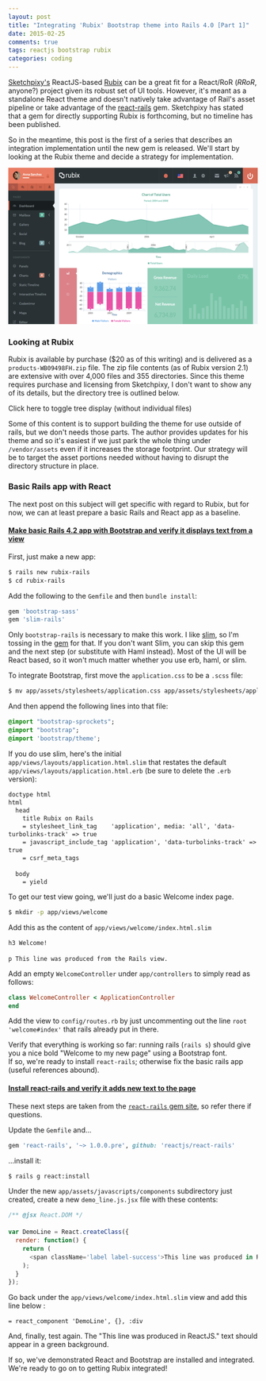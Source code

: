 ```yaml
---
layout: post
title: "Integrating 'Rubix' Bootstrap theme into Rails 4.0 [Part 1]"
date: 2015-02-25
comments: true
tags: reactjs bootstrap rubix
categories: coding
---
```

[Sketchpixy's](https://github.com/sketchpixy) ReactJS-based [Rubix](https://wrapbootstrap.com/theme/rubix-reactjs-powered-admin-template-WB09498FH)
can be a great fit for a React/RoR (*RRoR*, anyone?) project given its robust set of UI tools.  However, it's meant as a standalone React theme and
doesn't natively take advantage of Rail's asset pipeline or take advantage of the [react-rails](https://github.com/reactjs/react-rails) gem.  Sketchpixy has
stated that a gem for directly supporting Rubix is forthcoming, but no timeline has been published.

So in the meantime, this post is the first of a series that describes an integration implementation until the new gem is released.  We'll start by
looking at the Rubix theme and decide a strategy for implementation.

<img src='/images/WB09498FH.png'/>

<!--more-->

### Looking at Rubix
Rubix is available by purchase ($20 as of this writing) and is delivered as a `products-WB09498FH.zip` file.  The zip file contents
(as of Rubix version 2.1) are extensive with over 4,000 files and 355 directories.  Since this theme requires purchase and licensing from Sketchpixy,
I don't want to show any of its details, but the directory tree is outlined below.

<span onclick='toggle_visibility("dirtree")' class='togglevisibility'>
  Click here to toggle tree display (without individual files)
</span>
<pre id='dirtree' class='dirtree' style='display: none;'>
products-WB09498FH (individual files not shown)
├── prebuild
│   └── scaffold
│       ├── jsx
│       │   ├── common
│       │   ├── react-styles
│       │   │   └── src
│       │   └── routes
│       │       └── app
│       └── sass
│           ├── fonts
│           ├── pages
│           ├── print
│           └── theme
│               ├── components
│               └── sections
├── public
│   ├── css
│   │   ├── app
│   │   │   ├── blessed
│   │   │   │   ├── ltr
│   │   │   │   └── rtl
│   │   │   ├── min
│   │   │   │   ├── ltr
│   │   │   │   └── rtl
│   │   │   └── raw
│   │   │       ├── ltr
│   │   │       └── rtl
│   │   ├── demo
│   │   │   ├── blessed
│   │   │   │   ├── ltr
│   │   │   │   └── rtl
│   │   │   ├── min
│   │   │   │   ├── ltr
│   │   │   │   └── rtl
│   │   │   └── raw
│   │   │       ├── ltr
│   │   │       └── rtl
│   │   ├── fonts
│   │   │   ├── app
│   │   │   └── demo
│   │   └── vendor
│   │       ├── morris
│   │       ├── pace
│   │       └── perfect-scrollbar
│   ├── favicons
│   ├── fonts
│   │   ├── dropbox
│   │   │   ├── app
│   │   │   └── demo
│   │   ├── glyphicon
│   │   └── Lato-others
│   ├── imgs
│   │   ├── avatars
│   │   ├── blueimp-gallery
│   │   ├── datatables
│   │   ├── dropzone
│   │   ├── flags
│   │   │   ├── flags
│   │   │   │   └── flat
│   │   │   │       ├── 16
│   │   │   │       ├── 24
│   │   │   │       ├── 32
│   │   │   │       ├── 48
│   │   │   │       ├── 64
│   │   │   │       ├── icns
│   │   │   │       └── ico
│   │   │   └── flags-iso
│   │   │       └── flat
│   │   │           ├── 16
│   │   │           ├── 24
│   │   │           ├── 32
│   │   │           ├── 48
│   │   │           └── 64
│   │   ├── gallery
│   │   ├── homepage
│   │   ├── jcrop
│   │   ├── leaflet
│   │   ├── select2
│   │   ├── shots
│   │   ├── timeline
│   │   │   └── user-interface
│   │   ├── trumbowyg
│   │   ├── unsplash
│   │   ├── wefunction
│   │   └── xeditable
│   ├── js
│   │   ├── app
│   │   ├── common
│   │   │   ├── react
│   │   │   ├── react-bootstrap
│   │   │   ├── react-l20n
│   │   │   ├── react-responsive
│   │   │   ├── react-router
│   │   │   ├── rrouter
│   │   │   └── rubix
│   │   ├── demo
│   │   ├── minified
│   │   ├── polyfills
│   │   └── vendor
│   │       ├── blueimp-gallery
│   │       ├── bootstrap
│   │       ├── bootstrap-datetimepicker
│   │       ├── bootstrap-slider
│   │       ├── c3js
│   │       ├── chartjs
│   │       ├── codemirror
│   │       │   ├── addon
│   │       │   │   ├── comment
│   │       │   │   ├── dialog
│   │       │   │   ├── display
│   │       │   │   ├── edit
│   │       │   │   ├── fold
│   │       │   │   ├── hint
│   │       │   │   ├── lint
│   │       │   │   ├── merge
│   │       │   │   ├── mode
│   │       │   │   ├── runmode
│   │       │   │   ├── scroll
│   │       │   │   ├── search
│   │       │   │   ├── selection
│   │       │   │   ├── tern
│   │       │   │   └── wrap
│   │       │   ├── bin
│   │       │   ├── demo
│   │       │   ├── doc
│   │       │   ├── keymap
│   │       │   ├── lib
│   │       │   ├── mode
│   │       │   │   ├── apl
│   │       │   │   ├── asterisk
│   │       │   │   ├── clike
│   │       │   │   ├── clojure
│   │       │   │   ├── cobol
│   │       │   │   ├── coffeescript
│   │       │   │   ├── commonlisp
│   │       │   │   ├── css
│   │       │   │   ├── cypher
│   │       │   │   ├── d
│   │       │   │   ├── diff
│   │       │   │   ├── django
│   │       │   │   ├── dtd
│   │       │   │   ├── dylan
│   │       │   │   ├── ecl
│   │       │   │   ├── eiffel
│   │       │   │   ├── erlang
│   │       │   │   ├── fortran
│   │       │   │   ├── gas
│   │       │   │   ├── gfm
│   │       │   │   ├── gherkin
│   │       │   │   ├── go
│   │       │   │   ├── groovy
│   │       │   │   ├── haml
│   │       │   │   ├── haskell
│   │       │   │   ├── haxe
│   │       │   │   ├── htmlembedded
│   │       │   │   ├── htmlmixed
│   │       │   │   ├── http
│   │       │   │   ├── jade
│   │       │   │   ├── javascript
│   │       │   │   ├── jinja2
│   │       │   │   ├── julia
│   │       │   │   ├── kotlin
│   │       │   │   ├── livescript
│   │       │   │   ├── lua
│   │       │   │   ├── markdown
│   │       │   │   ├── mirc
│   │       │   │   ├── mllike
│   │       │   │   ├── nginx
│   │       │   │   ├── ntriples
│   │       │   │   ├── octave
│   │       │   │   ├── pascal
│   │       │   │   ├── pegjs
│   │       │   │   ├── perl
│   │       │   │   ├── php
│   │       │   │   ├── pig
│   │       │   │   ├── properties
│   │       │   │   ├── puppet
│   │       │   │   ├── python
│   │       │   │   ├── q
│   │       │   │   ├── r
│   │       │   │   ├── rpm
│   │       │   │   │   └── changes
│   │       │   │   ├── rst
│   │       │   │   ├── ruby
│   │       │   │   ├── rust
│   │       │   │   ├── sass
│   │       │   │   ├── scheme
│   │       │   │   ├── shell
│   │       │   │   ├── sieve
│   │       │   │   ├── slim
│   │       │   │   ├── smalltalk
│   │       │   │   ├── smarty
│   │       │   │   ├── smartymixed
│   │       │   │   ├── solr
│   │       │   │   ├── sparql
│   │       │   │   ├── sql
│   │       │   │   ├── stex
│   │       │   │   ├── tcl
│   │       │   │   ├── tiddlywiki
│   │       │   │   ├── tiki
│   │       │   │   ├── toml
│   │       │   │   ├── turtle
│   │       │   │   ├── vb
│   │       │   │   ├── vbscript
│   │       │   │   ├── velocity
│   │       │   │   ├── verilog
│   │       │   │   ├── xml
│   │       │   │   ├── xquery
│   │       │   │   ├── yaml
│   │       │   │   └── z80
│   │       │   ├── test
│   │       │   │   └── lint
│   │       │   └── theme
│   │       ├── d3
│   │       ├── datatables
│   │       ├── dropzone
│   │       ├── eventemitter2
│   │       ├── fullcalendar
│   │       │   ├── demos
│   │       │   │   ├── json
│   │       │   │   └── php
│   │       │   ├── lang
│   │       │   └── lib
│   │       │       └── cupertino
│   │       │           └── images
│   │       ├── gmaps
│   │       ├── holder
│   │       ├── ion.rangeSlider
│   │       ├── ion.tabs
│   │       ├── jcrop
│   │       ├── jquery
│   │       ├── jquery-bootgrid
│   │       ├── jquery.knob
│   │       ├── jquery-steps
│   │       ├── jquery-ui
│   │       │   └── external
│   │       │       └── jquery
│   │       ├── jquery-validate
│   │       ├── l20n
│   │       ├── leaflet
│   │       ├── messenger
│   │       ├── moment
│   │       ├── morris
│   │       ├── nestable
│   │       ├── pace
│   │       ├── prism
│   │       ├── p-scrollbar
│   │       │   ├── examples
│   │       │   ├── min
│   │       │   └── src
│   │       ├── raphael
│   │       ├── select2
│   │       ├── sparklines
│   │       ├── switchery
│   │       ├── tablesaw
│   │       ├── timeline
│   │       ├── trumbowyg
│   │       │   ├── langs
│   │       │   └── plugins
│   │       │       ├── base64
│   │       │       └── upload
│   │       ├── typeahead
│   │       ├── vex
│   │       └── xeditable
│   ├── locales
│   │   ├── app
│   │   │   └── en-US
│   │   └── demo
│   │       ├── ar
│   │       ├── ch
│   │       ├── en-US
│   │       ├── fr
│   │       ├── ge
│   │       └── it
│   └── video
│       └── homepage
└── src
    ├── global
    │   ├── requires
    │   ├── sass
    │   │   ├── rubix
    │   │   │   ├── base
    │   │   │   ├── layout
    │   │   │   ├── module
    │   │   │   └── overrides
    │   │   └── vendor
    │   │       ├── blueimp-gallery
    │   │       ├── bootstrap
    │   │       │   └── bootstrap
    │   │       │       └── mixins
    │   │       ├── bootstrap-datetimepicker
    │   │       ├── bootstrap-old
    │   │       │   └── bootstrap
    │   │       │       └── mixins
    │   │       ├── bootstrap-slider
    │   │       ├── c3js
    │   │       ├── csstyle
    │   │       ├── datatables
    │   │       ├── dropzone
    │   │       ├── fullcalendar
    │   │       ├── hubspot
    │   │       ├── ion
    │   │       ├── jcrop
    │   │       ├── jquery-steps
    │   │       ├── leaflet
    │   │       ├── nestable
    │   │       ├── prism
    │   │       ├── sass-list-maps
    │   │       ├── select2
    │   │       ├── switchery
    │   │       ├── tablesaw
    │   │       ├── timeline
    │   │       ├── trumbowyg
    │   │       ├── typeahead
    │   │       └── xeditable
    │   └── vendor
    │       ├── bootstrap
    │       └── l20n
    ├── jsx
    │   ├── app
    │   │   ├── common
    │   │   ├── react-styles
    │   │   │   └── src
    │   │   └── routes
    │   │       └── app
    │   └── demo
    │       ├── common
    │       ├── react-styles
    │       │   └── src
    │       └── routes
    │           └── app
    │               ├── blog
    │               ├── charts
    │               │   └── rubix
    │               ├── colors
    │               ├── docs
    │               │   ├── bootstrap
    │               │   ├── common
    │               │   └── snippets
    │               └── fonts
    └── sass
        ├── app
        │   ├── fonts
        │   ├── pages
        │   ├── print
        │   └── theme
        │       ├── components
        │       └── sections
        └── demo
            ├── fonts
            ├── pages
            ├── print
            └── theme
                ├── components
                └── sections

355 directories
</pre>

Some of this content is to support building the theme for use outside of rails, but we don't needs those parts.  The author provides updates for his theme
and so it's easiest if we just park the whole thing under `/vendor/assets` even if it increases the storage footprint.  Our strategy will be to target
the asset portions needed without having to disrupt the directory structure in place.

### Basic Rails app with React
The next post on this subject will get specific with regard to Rubix, but for now, we can at least prepare a basic Rails and React app as a baseline.

#### <u>Make basic Rails 4.2 app with Bootstrap and verify it displays text from a view</u>

First, just make a new app:

```bash
$ rails new rubix-rails
$ cd rubix-rails
```

Add the following to the `Gemfile` and then `bundle install`:

```rb
gem 'bootstrap-sass'
gem 'slim-rails'
```

Only `bootstrap-rails` is necessary to make this work.  I like [slim](http://slim-lang.com/), so I'm tossing in
the [gem](https://github.com/slim-template/slim-rails) for that.  If you don't want Slim,
you can skip this gem and the next step (or substitute with Haml instead).  Most of the UI will be React based, so it won't much matter whether you
use erb, haml, or slim.

To integrate Bootstrap, first move the `application.css` to be a `.scss` file:

```bash
$ mv app/assets/stylesheets/application.css app/assets/stylesheets/application.scss
```

And then append the following lines into that file:

```sass
@import "bootstrap-sprockets";
@import "bootstrap";
@import 'bootstrap/theme';
```

If you do use slim, here's the initial `app/views/layouts/application.html.slim` that restates the default `app/views/layouts/application.html.erb`
(be sure to delete the `.erb` version):

```slim
doctype html
html
  head
    title Rubix on Rails
    = stylesheet_link_tag    'application', media: 'all', 'data-turbolinks-track' => true
    = javascript_include_tag 'application', 'data-turbolinks-track' => true
    = csrf_meta_tags

  body
    = yield
```

To get our test view going, we'll just do a basic Welcome index page.  

```bash
$ mkdir -p app/views/welcome
```

Add this as the content of `app/views/welcome/index.html.slim`

```slim
h3 Welcome!

p This line was produced from the Rails view.
```

Add an empty `WelcomeController` under `app/controllers` to simply read as follows:

```ruby
class WelcomeController < ApplicationController
end
```

Add the view to `config/routes.rb` by just uncommenting out the line `root 'welcome#index'` that rails already put in there.

Verify that everything is working so far: running rails (`rails s`) should give you a nice bold "Welcome to my new page" using a Bootstrap font.  
If so, we're ready to install `react-rails`; otherwise fix the basic rails app (useful references abound).  

#### <u>Install react-rails and verify it adds new text to the page</u>

These next steps are taken from the [`react-rails` gem site](https://github.com/reactjs/react-rails), so refer there if questions.

Update the `Gemfile` and...

```rb
gem 'react-rails', '~> 1.0.0.pre', github: 'reactjs/react-rails'
```

...install it:

```bash
$ rails g react:install
```

Under the new `app/assets/javascripts/components` subdirectory just created, create a new `demo_line.js.jsx` file with these contents:

```js
/** @jsx React.DOM */

var DemoLine = React.createClass({
  render: function() {
    return (
      <span className='label label-success'>This line was produced in ReactJS.</span>
    );
  }
});
```

Go back under the `app/views/welcome/index.html.slim` view and add this line below :

```slim
= react_component 'DemoLine', {}, :div
```

And, finally, test again.  The "This line was produced in ReactJS." text should appear in a green background.

If so, we've demonstrated React and Bootstrap are installed and integrated.  We're ready to go on to getting Rubix integrated!

<script type="text/javascript">
<!--
  function toggle_visibility(id) {
    var e = document.getElementById(id);
    if(e.style.display == 'block')
      e.style.display = 'none';
    else
      e.style.display = 'block';
  }
//-->
</script>
